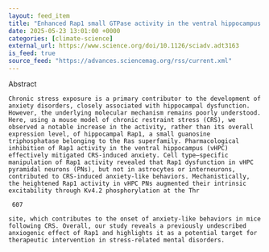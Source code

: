 ```yaml
---
layout: feed_item
title: "Enhanced Rap1 small GTPase activity in the ventral hippocampus drives stress-induced anxiety | Science Advances"
date: 2025-05-23 13:01:00 +0000
categories: [climate-science]
external_url: https://www.science.org/doi/10.1126/sciadv.adt3163
is_feed: true
source_feed: "https://advances.sciencemag.org/rss/current.xml"
---
```


Abstract
   
   
    Chronic stress exposure is a primary contributor to the development of anxiety disorders, closely associated with hippocampal dysfunction. However, the underlying molecular mechanism remains poorly understood. Here, using a mouse model of chronic restraint stress (CRS), we observed a notable increase in the activity, rather than its overall expression level, of hippocampal Rap1, a small guanosine triphosphatase belonging to the Ras superfamily. Pharmacological inhibition of Rap1 activity in the ventral hippocampus (vHPC) effectively mitigated CRS-induced anxiety. Cell type–specific manipulation of Rap1 activity revealed that Rap1 dysfunction in vHPC pyramidal neurons (PNs), but not in astrocytes or interneurons, contributed to CRS-induced anxiety-like behaviors. Mechanistically, the heightened Rap1 activity in vHPC PNs augmented their intrinsic excitability through Kv4.2 phosphorylation at the Thr
    
     607
    
    site, which contributes to the onset of anxiety-like behaviors in mice following CRS. Overall, our study reveals a previously undescribed anxiogenic effect of Rap1 and highlights it as a potential target for therapeutic intervention in stress-related mental disorders.
